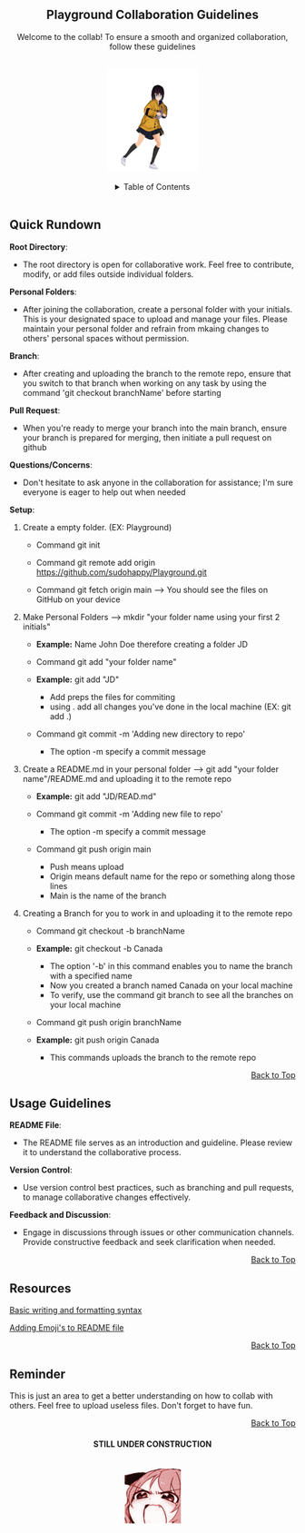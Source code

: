 <a name='top'></a>

<h2 align='center'>Playground Collaboration Guidelines</h2>

<p align='center'>Welcome to the collab! To ensure a smooth and organized collaboration, follow these guidelines</p>


<br>

<!-- The Almight Dancing GIF -->

<div align='center'>
	<a href='https://github.com/sudohappy/Playground'>
		<img src='CL/img/dance.gif' alt='Anime Girl dance' height='179' width='160'>
	</a>
</div>

<br>
<!-- Out with the Old and IN WITH THE NEW
## Table of CONTENTS :sunglasses:
- [Folder Structure](#Folder-Structure)
- [Usage Guidelines](#Usage-Guidelines)
- [Resources](#Resources)
- [Reminder](#Reminder)
-->
<!-- The New New Table of content -->
<div align='center'>
	<details>
		<summary>Table of Contents</summary>
		<ul>
			<a href='#Quick-Rundown'>Quick Rundown</a><br>
			<a href='#Usage-Guidelines'>Usage Guidelines</a><br>
			<a href='#Resources'>Resources</a><br>
			<a href='#Reminder'>Reminder</a><br>
		</ul>
	</details>
</div><br>

## **Quick Rundown**

**Root Directory**:

- The root directory is open for collaborative work. Feel free to contribute, modify, or add files outside individual folders.

**Personal Folders**:	

- After joining the collaboration, create a personal folder with your initials. This is your designated space to upload and manage your files.
Please maintain your personal folder and refrain from mkaing changes to others' personal spaces without permission.

**Branch**:

- After creating and uploading the branch to the remote repo, ensure that you switch to that branch when working on any task by using the command 'git checkout branchName' before starting

**Pull Request**:

- When you're ready to merge your branch into the main branch, ensure your branch is prepared for merging, then initiate a pull request on github

**Questions/Concerns**:

- Don't hesitate to ask anyone in the collaboration for assistance; I'm sure everyone is eager to help out when needed

**Setup**:

1. Create a empty folder. (EX: Playground)
   - Command git init

   - Command git remote add origin https://github.com/sudohappy/Playground.git

   - Command git fetch origin main --> You should see the files on GitHub on your device

2. Make Personal Folders --> mkdir "your folder name using your first 2 initials"
   - **Example:** Name John Doe therefore creating a folder JD

   - Command git add "your folder name"

   - **Example:** git add "JD"
      - Add preps the files for commiting
      - using . add all changes you've done in the local machine (EX: git add .)

   - Command git commit -m 'Adding new directory to repo'
      - The option -m specify a commit message

3. Create a README.md in your personal folder --> git add "your folder name"/README.md and uploading it to the remote repo
   - **Example:** git add "JD/READ.md" <br>

   - Command git commit -m 'Adding new file to repo'
      - The option -m specify a commit message<br>

   - Command git push origin main
      - Push means upload
      - Origin means default name for the repo or something along those lines
      - Main is the name of the branch<br>

4. Creating a Branch for you to work in and uploading it to the remote repo
   - Command git checkout -b branchName<br>

   - **Example:** git checkout -b Canada
      - The option '-b' in this command enables you to name the branch with a specified name
      - Now you created a branch named Canada on your local machine
      - To verify, use the command git branch to see all the branches on your local machine<br>

   - Command git push origin branchName<br>

   - **Example:** git push origin Canada
      - This commands uploads the branch to the remote repo<br>

<div align='right'>
	<a href='#top'>Back to Top</a></h5>
</div>

## **Usage Guidelines**

**README File**:

- The README file serves as an introduction and guideline. Please review it to understand the collaborative process.

**Version Control**:

- Use version control best practices, such as branching and pull requests, to manage collaborative changes effectively.

**Feedback and Discussion**:

- Engage in discussions through issues or other communication channels. Provide constructive feedback and seek clarification when needed.

<div align='right'>
	<a href='#top'>Back to Top</a></h5>
</div>


## **Resources**

<a href='https://docs.github.com/en/get-started/writing-on-github/getting-started-with-writing-and-formatting-on-github/basic-writing-and-formatting-syntax#images'>Basic writing and formatting syntax</a>

<a href='https://github.com/ikatyang/emoji-cheat-sheet/blob/master/README.md'>Adding Emoji's to README file</a>

<div align='right'>
	<a href='#top'>Back to Top</a></h5>
</div>


## **Reminder**

This is just an area to get a better understanding on how to collab with others. Feel free to upload useless files. Don't forget to have fun.


<div align='right'>
	<a href='#top'>Back to Top</a></h5>
</div>


<h4 align='center'>STILL UNDER CONSTRUCTION</h4><br>

<div align='center'>
	<a href='https://github.com/sudohappy/Playground'>
		<img src='CL/img/rage.gif' alt='Angry Face' heigh='100' width='100'>
	</a>
</div>

